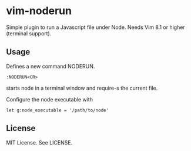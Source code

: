# vim-noderun

Simple plugin to run a Javascript file under Node.
Needs Vim 8.1 or higher (terminal support).

## Usage

Defines a new command NODERUN.
 
    :NODERUN<CR>

starts node in a terminal window and require-s the current file.

Configure the node executable with
 
    let g:node_executable = '/path/to/node'

## License

MIT License. See LICENSE.
